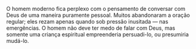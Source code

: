 ﻿O homem moderno fica perplexo com o pensamento de conversar com Deus de uma maneira puramente pessoal. Muitos abandonaram a oração regular; eles rezam apenas quando sob pressão inusitada — nas emergências. O homem não deve ter medo de falar com Deus, mas somente uma criança espiritual empreenderia persuadi-lo, ou presumiria mudá-lo.